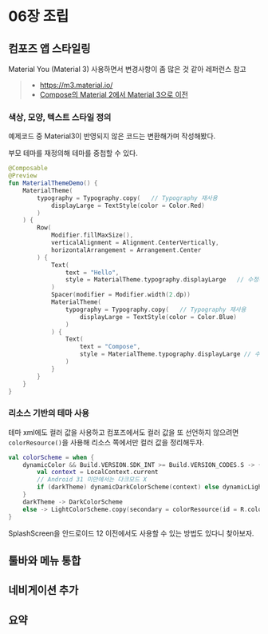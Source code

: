 # 06장 조립

## 컴포즈 앱 스타일링

Material You (Material 3) 사용하면서 변경사항이 좀 많은 것 같아 레퍼런스 참고
> - https://m3.material.io/
> - [Compose의 Material 2에서 Material 3으로 이전](https://developer.android.com/jetpack/compose/designsystems/material2-material3?hl=ko)

### 색상, 모양, 텍스트 스타일 정의

예제코드 중 Material3이 반영되지 않은 코드는 변환해가며 작성해봤다.

부모 테마를 재정의해 테마를 중첩할 수 있다.

```kotlin
@Composable
@Preview
fun MaterialThemeDemo() {
    MaterialTheme(
        typography = Typography.copy(	// Typography 재사용
            displayLarge = TextStyle(color = Color.Red)
        )
    ) {
        Row(
            Modifier.fillMaxSize(),
            verticalAlignment = Alignment.CenterVertically,
            horizontalArrangement = Arrangement.Center
        ) {
            Text(
                text = "Hello",
                style = MaterialTheme.typography.displayLarge	// 수정된 MaterialTheme
            )
            Spacer(modifier = Modifier.width(2.dp))
            MaterialTheme(
                typography = Typography.copy(	// Typography 재사용
                    displayLarge = TextStyle(color = Color.Blue)
                )
            ) {
                Text(
                    text = "Compose",
                    style = MaterialTheme.typography.displayLarge // 수정된 MaterialTheme
                )
            }
        }
    }
}
```

### 리소스 기반의 테마 사용

테마 xml에도 컬러 값을 사용하고 컴포즈에서도 컬러 값을 또 선언하지 않으려면 ```colorResource()```을 사용해 리소스 쪽에서만 컬러 값을 정리해두자.

```kotlin
val colorScheme = when {
    dynamicColor && Build.VERSION.SDK_INT >= Build.VERSION_CODES.S -> {
        val context = LocalContext.current
        // Android 31 미만에서는 다크모드 X
        if (darkTheme) dynamicDarkColorScheme(context) else dynamicLightColorScheme(context)
    }
    darkTheme -> DarkColorScheme
    else -> LightColorScheme.copy(secondary = colorResource(id = R.color.orange_dark))
}
```

SplashScreen을 안드로이드 12 이전에서도 사용할 수 있는 방법도 있다니 찾아보자.

## 툴바와 메뉴 통합

## 네비게이션 추가

## 요약